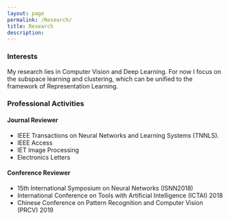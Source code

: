 ```yaml
---
layout: page
permalink: /Research/
title: Research
description: 
---
```


### Interests
My research lies in Computer Vision and Deep Learning. For now I focus on the subspace learning and clustering, which can be unified to the framework of Representation Learning.

### Professional Activities

#### Journal Reviewer

-  IEEE Transactions on Neural Networks and Learning Systems (TNNLS).
-  IEEE Access
-  IET Image Processing
-  Electronics Letters

#### Conference Reviewer

- 15th International Symposium on Neural Networks (ISNN2018)
- International Conference on Tools with Artificial Intelligence (ICTAI) 2018
- Chinese Conference on Pattern Recognition and Computer Vision (PRCV) 2019
